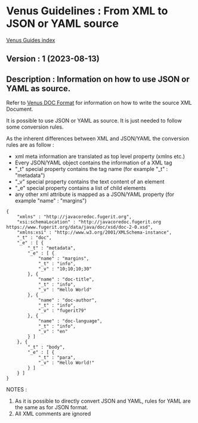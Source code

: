 # Venus Guidelines : From XML to JSON or YAML source


[Venus Guides index](../../../README.md)

## Version : 1 (2023-08-13)

## Description : Information on how to use JSON or YAML as source.

Refer to [Venus DOC Format](doc_format_summary.md) for information on how to write the source XML Document.

It is possible to use JSON or YAML as source. It is just needed to follow some conversion rules.

As the inherent differences between XML and JSON/YAML the conversion rules are as follow : 
* xml meta information are translated as top level property (xmlns etc.)
* Every JSON/YAML object contains the information of a XML tag
* "_t" special property contains the tag name (for example "_t" : "metadata")
* "_v" special property contains the text content of an element
* "_e" special property contains a list of child elements
* any other xml attribute is mapped as a JSON/YAML property (for example "name" : "margins")

```
{
	"xmlns" : "http://javacoredoc.fugerit.org",
	"xsi:schemaLocation" : "http://javacoredoc.fugerit.org https://www.fugerit.org/data/java/doc/xsd/doc-2-0.xsd",
	"xmlns:xsi" : "http://www.w3.org/2001/XMLSchema-instance",
	"_t" : "doc",
	"_e" : [ {
		"_t" : "metadata",
		"_e" : [ {
			"name" : "margins",
			"_t" : "info",
			"_v" : "10;10;10;30"
		}, {
			"name" : "doc-title",
			"_t" : "info",
			"_v" : "Hello World"
		}, {
			"name" : "doc-author",
			"_t" : "info",
			"_v" : "fugerit79"
		}, {
			"name" : "doc-language",
			"_t" : "info",
			"_v" : "en"
		} ]
	}, {
		"_t" : "body",
		"_e" : [ {
			"_t" : "para",
			"_v" : "Hello World!"
		} ]
	} ]
}
```

NOTES :
1. As it is possible to directly convert JSON and YAML, rules for YAML are the same as for JSON format.
2. All XML comments are ignored